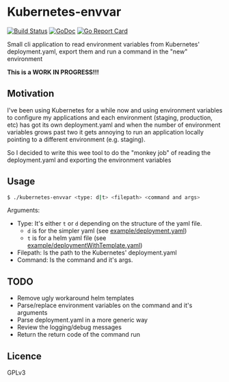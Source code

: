 Kubernetes-envvar
=================
[![Build Status](https://travis-ci.org/belimawr/kubernetes-envvar.svg?branch=master)](https://travis-ci.org/belimawr/kubernetes-envvar)
[![GoDoc](https://godoc.org/github.com/belimawr/kubernetes-envvar?status.svg)](https://godoc.org/github.com/belimawr/kubernetes-envvar)
[![Go Report Card](https://goreportcard.com/badge/github.com/belimawr/kubernetes-envvar)](https://goreportcard.com/report/github.com/belimawr/kubernetes-envvar)

Small cli application to read environment variables from
Kubernetes' deployment.yaml, export them and run a command
in the "new" environment

**This is a WORK IN PROGRESS!!!**

Motivation
----------
I've been using Kubernetes for a while now and using environment variables
to configure my applications and each environment (staging, production, etc)
has got its own deployment.yaml and when the number of environment variables
grows past two it gets annoying to run an application locally pointing to a
different environment (e.g. staging).

So I decided to write this wee tool to do the "monkey job" of reading
the deployment.yaml and exporting the environment variables

Usage
-----

```sh
$ ./kubernetes-envvar <type: d|t> <filepath> <command and args>
```
Arguments:
* Type: It's either `t` or `d` depending on the structure of the yaml file.
  * `d` is for the simpler yaml (see [example/deployment.yaml](example/deployment.yaml))
  * `t` is for a helm yaml file (see [example/deploymentWithTemplate.yaml](example/deploymentWithTemplate.yaml))
* Filepath: Is the path to the Kubernetes' deployment.yaml
* Command: Is the command and it's args.

TODO
----

* Remove ugly workaround helm templates
* Parse/replace environment variables on the command and it's arguments
* Parse deployment.yaml in a more generic way
* Review the logging/debug messages
* Return the return code of the command run

Licence
-------
GPLv3


